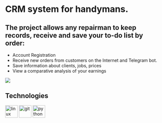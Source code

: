 <h1>CRM system for handymans.</h1>
<h2>The project allows any repairman to keep records, receive and
save your to-do list by order:</h2>

<ul>
<li>Account Registration
<li>Receive new orders from customers on the Internet and Telegram bot.
<li>Save information about clients, jobs, prices
<li>View a comparative analysis of your earnings
</ul>
<img src="-">

<h2>Technologies</h2>
<p align="left" dir="auto"> 
<img src="https://raw.githubusercontent.com/daniilshat/daniilshat/2d7eafe5250314b3d422c86b35de062e0f1f5178/icons/linux.svg" alt="linux" width="40" height="40" style="max-width: 100%;"> 
<img src="https://raw.githubusercontent.com/daniilshat/daniilshat/2583381c09497c680369e95dce7e029d93484d94/icons/PyCharm.svg" alt="git" width="40" height="40" style="max-width: 100%;"> 
<img src="https://raw.githubusercontent.com/daniilshat/daniilshat/2d7eafe5250314b3d422c86b35de062e0f1f5178/icons/python.svg" alt="python" width="40" height="40" style="max-width: 100%;">

</p>
